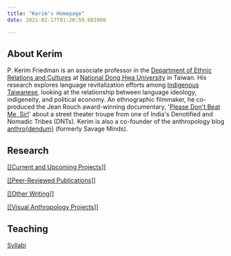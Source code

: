 ```yaml
---
title: "Kerim's Homepage"
date: 2021-02-17T01:20:59.681000

---
```


## About Kerim

P. Kerim Friedman is an associate professor in the [Department of Ethnic Relations and Cultures](https://rc025.ndhu.edu.tw/?Lang=en) at [National Dong Hwa University](https://epage.ndhu.edu.tw/bin/home.php?Lang=en) in Taiwan. His research explores language revitalization efforts among [Indigenous Taiwanese](https://en.wikipedia.org/wiki/Taiwanese_indigenous_peoples), looking at the relationship between language ideology, indigeneity, and political economy. An ethnographic filmmaker, he co-produced the Jean Rouch award-winning documentary, '[Please Don't Beat Me, Sir!](https://pleasedontbeatmesir.fournineandahalf.com)' about a street theater troupe from one of India's Denotified and Nomadic Tribes (DNTs). Kerim is also a co-founder of the anthropology blog [anthro{dendum}](https://anthrodendum.org) (formerly Savage Minds).  

## Research

<span class="roam-page">[[[Current and Upcoming Projects]]](current-and-upcoming-projects)</span>

<span class="roam-page">[[[Peer-Reviewed Publications]]](peer-reviewed-publications)</span>

<span class="roam-page">[[[Other Writing]]](other-writing)</span>

<span class="roam-page">[[[Visual Anthropology Projects]]](visual-anthropology-projects)</span>

## Teaching

[Syllabi](https://kerim.oxus.net/syllabi/)
